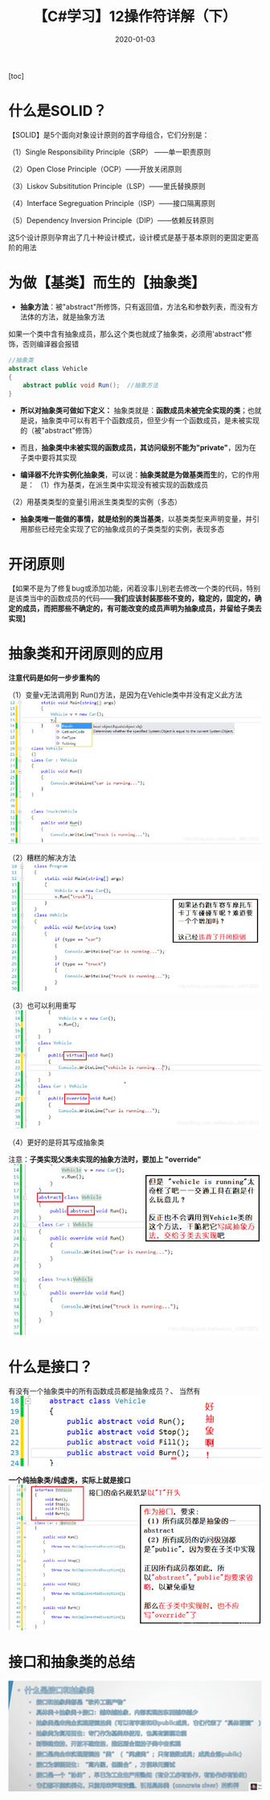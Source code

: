 ﻿---
layout: post
title: 【C#学习】12操作符详解（下）
category: Csharp
date: 2020-01-03 
---
[toc]
# 什么是SOLID？
【SOLID】是5个面向对象设计原则的首字母组合，它们分别是：

（1）Single Responsibility Principle（SRP） ——单一职责原则

（2）Open Close Principle（OCP）——开放关闭原则

（3）Liskov Subsititution Principle（LSP）——里氏替换原则

（4）Interface Segreguation Principle（ISP）——接口隔离原则

（5）Dependency Inversion Principle（DIP）——依赖反转原则

这5个设计原则孕育出了几十种设计模式，设计模式是基于基本原则的更固定更高阶的用法

# 为做【基类】而生的【抽象类】
 - **抽象方法**：被"abstract"所修饰，只有返回值，方法名和参数列表，而没有方法体的方法，就是抽象方法

如果一个类中含有抽象成员，那么这个类也就成了抽象类，必须用'abstract"修饰，否则编译器会报错

```csharp
//抽象类
abstract class Vehicle
{
	abstract public void Run();  //抽象方法
}
```
 - **所以对抽象类可做如下定义：**
抽象类就是：**函数成员未被完全实现的类**；也就是说，抽象类中可以有若干个函数成员，但至少有一个函数成员，是未被实现的（被"abstract"修饰）

 - 而且，**抽象类中未被实现的函数成员，其访问级别不能为"private"**，因为在子类中要将其实现

 - **编译器不允许实例化抽象类**，可以说：**抽象类就是为做基类而生**的，它的作用是：
（1）作为基类，在派生类中实现没有被实现的函数成员

（2）用基类类型的变量引用派生类类型的实例（多态）

 - **抽象类唯一能做的事情，就是给别的类当基类**，以基类类型来声明变量，并引用那些已经完全实现了它的抽象成员的子类类型的实例，表现多态

# 开闭原则
【如果不是为了修复bug或添加功能，闲着没事儿别老去修改一个类的代码，特别是该类当中的函数成员的代码——**我们应该封装那些不变的，稳定的，固定的，确定的成员，而把那些不确定的，有可能改变的成员声明为抽象成员，并留给子类去实现**】

# 抽象类和开闭原则的应用

**注意代码是如何一步步重构的**

（1）变量v无法调用到 Run()方法，是因为在Vehicle类中并没有定义此方法
![](https://raw.githubusercontent.com/QinyuGuo-Pot/blog-img/main/20240402191702.png)

（2）糟糕的解决方法
![](https://raw.githubusercontent.com/QinyuGuo-Pot/blog-img/main/20240402191643.png)

（3）也可以利用重写
![](https://raw.githubusercontent.com/QinyuGuo-Pot/blog-img/main/20240402191920.png)

（4）更好的是将其写成抽象类

注意：**子类实现父类未实现的抽象方法时，要加上 "override"**
![](https://raw.githubusercontent.com/QinyuGuo-Pot/blog-img/main/20240402191937.png)

# 什么是接口？
有没有一个抽象类中的所有函数成员都是抽象成员？、
当然有
![](https://raw.githubusercontent.com/QinyuGuo-Pot/blog-img/main/20240402191949.png)

**一个纯抽象类/纯虚类，实际上就是接口**
![](https://raw.githubusercontent.com/QinyuGuo-Pot/blog-img/main/20240402192004.png)

# 接口和抽象类的总结
![](https://raw.githubusercontent.com/QinyuGuo-Pot/blog-img/main/20240402192012.png)

